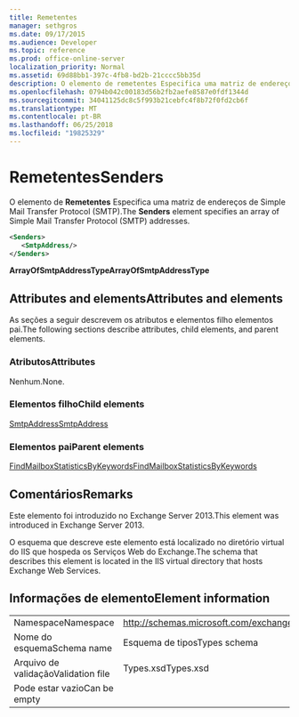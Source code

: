 ```yaml
---
title: Remetentes
manager: sethgros
ms.date: 09/17/2015
ms.audience: Developer
ms.topic: reference
ms.prod: office-online-server
localization_priority: Normal
ms.assetid: 69d88bb1-397c-4fb8-bd2b-21cccc5bb35d
description: O elemento de remetentes Especifica uma matriz de endereços de Simple Mail Transfer Protocol (SMTP).
ms.openlocfilehash: 0794b042c00183d56b2fb2aefe8587e0fdf1344d
ms.sourcegitcommit: 34041125dc8c5f993b21cebfc4f8b72f0fd2cb6f
ms.translationtype: MT
ms.contentlocale: pt-BR
ms.lasthandoff: 06/25/2018
ms.locfileid: "19825329"
---
```

# <a name="senders"></a><span data-ttu-id="b363e-103">Remetentes</span><span class="sxs-lookup"><span data-stu-id="b363e-103">Senders</span></span>

<span data-ttu-id="b363e-104">O elemento de **Remetentes** Especifica uma matriz de endereços de Simple Mail Transfer Protocol (SMTP).</span><span class="sxs-lookup"><span data-stu-id="b363e-104">The **Senders** element specifies an array of Simple Mail Transfer Protocol (SMTP) addresses.</span></span> 
  
```XML
<Senders>
   <SmtpAddress/>
</Senders>
```

 <span data-ttu-id="b363e-105">**ArrayOfSmtpAddressType**</span><span class="sxs-lookup"><span data-stu-id="b363e-105">**ArrayOfSmtpAddressType**</span></span>
## <a name="attributes-and-elements"></a><span data-ttu-id="b363e-106">Attributes and elements</span><span class="sxs-lookup"><span data-stu-id="b363e-106">Attributes and elements</span></span>

<span data-ttu-id="b363e-107">As seções a seguir descrevem os atributos e elementos filho elementos pai.</span><span class="sxs-lookup"><span data-stu-id="b363e-107">The following sections describe attributes, child elements, and parent elements.</span></span>
  
### <a name="attributes"></a><span data-ttu-id="b363e-108">Atributos</span><span class="sxs-lookup"><span data-stu-id="b363e-108">Attributes</span></span>

<span data-ttu-id="b363e-109">Nenhum.</span><span class="sxs-lookup"><span data-stu-id="b363e-109">None.</span></span>
  
### <a name="child-elements"></a><span data-ttu-id="b363e-110">Elementos filho</span><span class="sxs-lookup"><span data-stu-id="b363e-110">Child elements</span></span>

[<span data-ttu-id="b363e-111">SmtpAddress</span><span class="sxs-lookup"><span data-stu-id="b363e-111">SmtpAddress</span></span>](smtpaddress.md)
  
### <a name="parent-elements"></a><span data-ttu-id="b363e-112">Elementos pai</span><span class="sxs-lookup"><span data-stu-id="b363e-112">Parent elements</span></span>

[<span data-ttu-id="b363e-113">FindMailboxStatisticsByKeywords</span><span class="sxs-lookup"><span data-stu-id="b363e-113">FindMailboxStatisticsByKeywords</span></span>](findmailboxstatisticsbykeywords.md)
  
## <a name="remarks"></a><span data-ttu-id="b363e-114">Comentários</span><span class="sxs-lookup"><span data-stu-id="b363e-114">Remarks</span></span>

<span data-ttu-id="b363e-115">Este elemento foi introduzido no Exchange Server 2013.</span><span class="sxs-lookup"><span data-stu-id="b363e-115">This element was introduced in Exchange Server 2013.</span></span>
  
<span data-ttu-id="b363e-116">O esquema que descreve este elemento está localizado no diretório virtual do IIS que hospeda os Serviços Web do Exchange.</span><span class="sxs-lookup"><span data-stu-id="b363e-116">The schema that describes this element is located in the IIS virtual directory that hosts Exchange Web Services.</span></span>
  
## <a name="element-information"></a><span data-ttu-id="b363e-117">Informações de elemento</span><span class="sxs-lookup"><span data-stu-id="b363e-117">Element information</span></span>

|||
|:-----|:-----|
|<span data-ttu-id="b363e-118">Namespace</span><span class="sxs-lookup"><span data-stu-id="b363e-118">Namespace</span></span>  <br/> |http://schemas.microsoft.com/exchange/services/2006/types  <br/> |
|<span data-ttu-id="b363e-119">Nome do esquema</span><span class="sxs-lookup"><span data-stu-id="b363e-119">Schema name</span></span>  <br/> |<span data-ttu-id="b363e-120">Esquema de tipos</span><span class="sxs-lookup"><span data-stu-id="b363e-120">Types schema</span></span>  <br/> |
|<span data-ttu-id="b363e-121">Arquivo de validação</span><span class="sxs-lookup"><span data-stu-id="b363e-121">Validation file</span></span>  <br/> |<span data-ttu-id="b363e-122">Types.xsd</span><span class="sxs-lookup"><span data-stu-id="b363e-122">Types.xsd</span></span>  <br/> |
|<span data-ttu-id="b363e-123">Pode estar vazio</span><span class="sxs-lookup"><span data-stu-id="b363e-123">Can be empty</span></span>  <br/> ||
   

